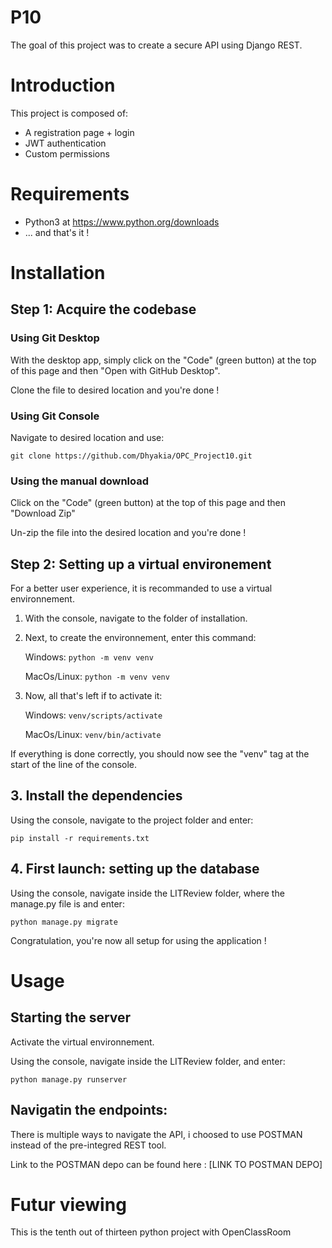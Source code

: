 # P10

The goal of this project was to create a secure API using Django REST.


# Introduction

This project is composed of:
* A registration page + login
* JWT authentication
* Custom permissions


# Requirements

* Python3 at https://www.python.org/downloads
* ... and that's it !


# Installation

## Step 1: Acquire the codebase

### Using Git Desktop
With the desktop app, simply click on the "Code" (green button) at the top of this page and then "Open with GitHub Desktop".

Clone the file to desired location and you're done !

### Using Git Console
Navigate to desired location and use:
```
git clone https://github.com/Dhyakia/OPC_Project10.git
```

### Using the manual download
Click on the "Code" (green button) at the top of this page and then "Download Zip"

Un-zip the file into the desired location and you're done !

## Step 2: Setting up a virtual environement

For a better user experience, it is recommanded to use a virtual environnement.

1. With the console, navigate to the folder of installation.

2. Next, to create the environnement, enter this command:
    
    Windows: ```python -m venv venv ```

    MacOs/Linux: ```python -m venv venv ```

3. Now, all that's left if to activate it:

    Windows: ```venv/scripts/activate```

    MacOs/Linux: ```venv/bin/activate```

If everything is done correctly, you should now see the "venv" tag at the start of the line of the console.

## 3. Install the dependencies

Using the console, navigate to the project folder and enter:
```
pip install -r requirements.txt
```

## 4. First launch: setting up the database

Using the console, navigate inside the LITReview folder, where the manage.py file is and enter:
```
python manage.py migrate
```

Congratulation, you're now all setup for using the application !

# Usage

## Starting the server
Activate the virtual environnement.


Using the console, navigate inside the LITReview folder, and enter:

```
python manage.py runserver
```

## Navigatin the endpoints:

There is multiple ways to navigate the API, i choosed to use POSTMAN instead of the pre-integred REST tool.

Link to the POSTMAN depo can be found here : [LINK TO POSTMAN DEPO]


# Futur viewing

This is the tenth out of thirteen python project with OpenClassRoom